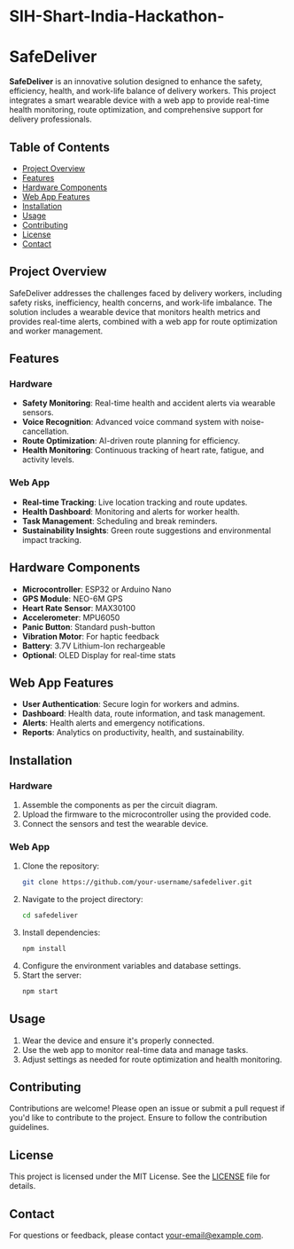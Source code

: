 # SIH-Shart-India-Hackathon-
# SafeDeliver

**SafeDeliver** is an innovative solution designed to enhance the safety, efficiency, health, and work-life balance of delivery workers. This project integrates a smart wearable device with a web app to provide real-time health monitoring, route optimization, and comprehensive support for delivery professionals.

## Table of Contents
- [Project Overview](#project-overview)
- [Features](#features)
- [Hardware Components](#hardware-components)
- [Web App Features](#web-app-features)
- [Installation](#installation)
- [Usage](#usage)
- [Contributing](#contributing)
- [License](#license)
- [Contact](#contact)

## Project Overview
SafeDeliver addresses the challenges faced by delivery workers, including safety risks, inefficiency, health concerns, and work-life imbalance. The solution includes a wearable device that monitors health metrics and provides real-time alerts, combined with a web app for route optimization and worker management.

## Features

### Hardware
- **Safety Monitoring**: Real-time health and accident alerts via wearable sensors.
- **Voice Recognition**: Advanced voice command system with noise-cancellation.
- **Route Optimization**: AI-driven route planning for efficiency.
- **Health Monitoring**: Continuous tracking of heart rate, fatigue, and activity levels.

### Web App
- **Real-time Tracking**: Live location tracking and route updates.
- **Health Dashboard**: Monitoring and alerts for worker health.
- **Task Management**: Scheduling and break reminders.
- **Sustainability Insights**: Green route suggestions and environmental impact tracking.

## Hardware Components
- **Microcontroller**: ESP32 or Arduino Nano
- **GPS Module**: NEO-6M GPS
- **Heart Rate Sensor**: MAX30100
- **Accelerometer**: MPU6050
- **Panic Button**: Standard push-button
- **Vibration Motor**: For haptic feedback
- **Battery**: 3.7V Lithium-Ion rechargeable
- **Optional**: OLED Display for real-time stats

## Web App Features
- **User Authentication**: Secure login for workers and admins.
- **Dashboard**: Health data, route information, and task management.
- **Alerts**: Health alerts and emergency notifications.
- **Reports**: Analytics on productivity, health, and sustainability.

## Installation

### Hardware
1. Assemble the components as per the circuit diagram.
2. Upload the firmware to the microcontroller using the provided code.
3. Connect the sensors and test the wearable device.

### Web App
1. Clone the repository:
    ```bash
    git clone https://github.com/your-username/safedeliver.git
    ```
2. Navigate to the project directory:
    ```bash
    cd safedeliver
    ```
3. Install dependencies:
    ```bash
    npm install
    ```
4. Configure the environment variables and database settings.
5. Start the server:
    ```bash
    npm start
    ```

## Usage
1. Wear the device and ensure it's properly connected.
2. Use the web app to monitor real-time data and manage tasks.
3. Adjust settings as needed for route optimization and health monitoring.

## Contributing
Contributions are welcome! Please open an issue or submit a pull request if you'd like to contribute to the project. Ensure to follow the contribution guidelines.

## License
This project is licensed under the MIT License. See the [LICENSE](LICENSE) file for details.

## Contact
For questions or feedback, please contact [your-email@example.com](mailto:your-email@example.com).
